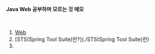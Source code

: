 **Java Web 공부하며 모르는 것 메모**

<br>

1. [Web](./WEB)
2. [STS(Spring Tool Suite)란?](./STS(Spring Tool Suite)란)
3. 
